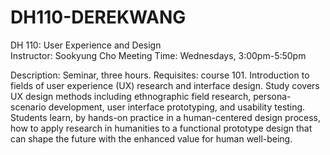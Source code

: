 # DH110-DEREKWANG
DH 110: User Experience and Design <br>
Instructor: Sookyung Cho
Meeting Time: Wednesdays, 3:00pm-5:50pm

Description: Seminar, three hours. Requisites: course 101. Introduction to fields of user experience (UX) research and interface design. Study covers UX design methods including ethnographic field research, persona-scenario development, user interface prototyping, and usability testing. Students learn, by hands-on practice in a human-centered design process, how to apply research in humanities to a functional prototype design that can shape the future with the enhanced value for human well-being.
